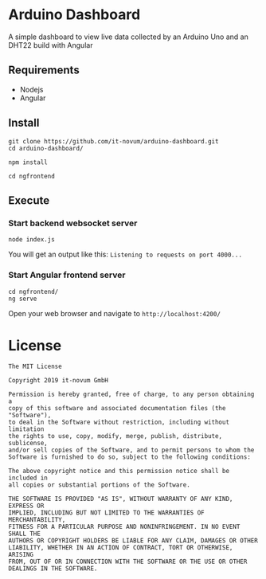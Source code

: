 # Arduino Dashboard
A simple dashboard to view live data collected by an Arduino Uno and an DHT22 build with Angular

## Requirements
 - Nodejs
 - Angular 

## Install
```
git clone https://github.com/it-novum/arduino-dashboard.git
cd arduino-dashboard/

npm install

cd ngfrontend
```

## Execute

### Start backend websocket server
```
node index.js
```

You will get an output like this: `Listening to requests on port 4000...`

### Start Angular frontend server
```
cd ngfrontend/
ng serve
```

Open your web browser and navigate to `http://localhost:4200/`

# License

```
The MIT License

Copyright 2019 it-novum GmbH

Permission is hereby granted, free of charge, to any person obtaining a
copy of this software and associated documentation files (the "Software"),
to deal in the Software without restriction, including without limitation
the rights to use, copy, modify, merge, publish, distribute, sublicense,
and/or sell copies of the Software, and to permit persons to whom the
Software is furnished to do so, subject to the following conditions:

The above copyright notice and this permission notice shall be included in
all copies or substantial portions of the Software.

THE SOFTWARE IS PROVIDED "AS IS", WITHOUT WARRANTY OF ANY KIND, EXPRESS OR
IMPLIED, INCLUDING BUT NOT LIMITED TO THE WARRANTIES OF MERCHANTABILITY,
FITNESS FOR A PARTICULAR PURPOSE AND NONINFRINGEMENT. IN NO EVENT SHALL THE
AUTHORS OR COPYRIGHT HOLDERS BE LIABLE FOR ANY CLAIM, DAMAGES OR OTHER
LIABILITY, WHETHER IN AN ACTION OF CONTRACT, TORT OR OTHERWISE, ARISING
FROM, OUT OF OR IN CONNECTION WITH THE SOFTWARE OR THE USE OR OTHER
DEALINGS IN THE SOFTWARE.
```